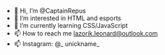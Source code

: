 - 👋 Hi, I’m @CaptainRepus
- 👀 I’m interested in HTML and esports
- 🌱 I’m currently learning CSS/JavaScript
- 📫 How to reach me lazorik.leonard@outlook.com
- 📫 Instagram: @_ unickname_
<!---
CaptainRepus/CaptainRepus is a ✨ special ✨ repository because its `README.md` (this file) appears on your GitHub profile.
You can click the Preview link to take a look at your changes.
--->
